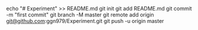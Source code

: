 echo "# Experiment" >> README.md
git init
git add README.md
git commit -m "first commit"
git branch -M master
git remote add origin git@github.com:ggn979/Experiment.git
git push -u origin master